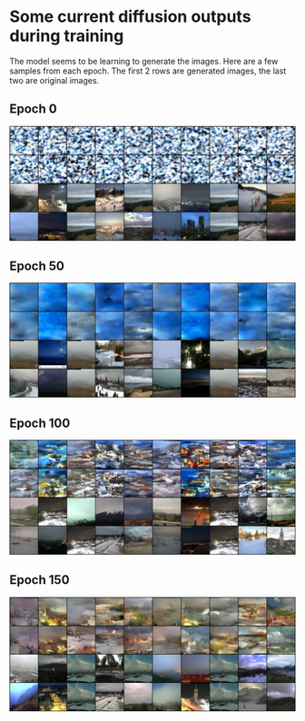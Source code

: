# Some current diffusion outputs during training 

The model seems to be learning to generate the images. Here are a few samples from each epoch. 
The first 2 rows are generated images, the last two are original images.

## Epoch 0
![Samples from epoch0](outputs/image_epoch0_w1.5.png)

## Epoch 50
![Samples from epoch50](outputs/image_epoch50_w1.5.png)

## Epoch 100
![Samples from epoch100](outputs/image_epoch100_w1.5.png)

## Epoch 150
![Samples from epoch150](outputs/image_epoch150_w1.5.png)
